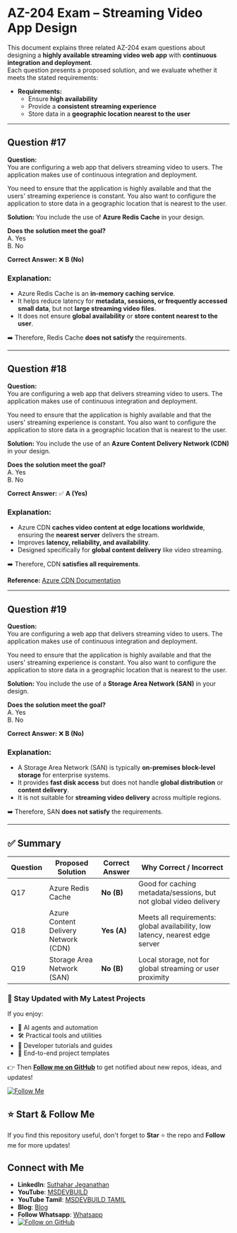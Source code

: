 # AZ-204 Exam – Streaming Video App Design 

This document explains three related AZ-204 exam questions about designing a **highly available streaming video web app** with **continuous integration and deployment**.  
Each question presents a proposed solution, and we evaluate whether it meets the stated requirements:

- **Requirements:**  
  - Ensure **high availability**  
  - Provide a **consistent streaming experience**  
  - Store data in a **geographic location nearest to the user**

---

## Question #17

**Question:**  
You are configuring a web app that delivers streaming video to users. The application makes use of continuous integration and deployment.  

You need to ensure that the application is highly available and that the users' streaming experience is constant. You also want to configure the application to store data in a geographic location that is nearest to the user.  

**Solution:** You include the use of **Azure Redis Cache** in your design.  

**Does the solution meet the goal?**  
A. Yes  
B. No  

**Correct Answer:** ❌ **B (No)**  

### Explanation:
- Azure Redis Cache is an **in-memory caching service**.  
- It helps reduce latency for **metadata, sessions, or frequently accessed small data**, but not **large streaming video files**.  
- It does not ensure **global availability** or **store content nearest to the user**.  

➡️ Therefore, Redis Cache **does not satisfy** the requirements.

---

## Question #18

**Question:**  
You are configuring a web app that delivers streaming video to users. The application makes use of continuous integration and deployment.  

You need to ensure that the application is highly available and that the users' streaming experience is constant. You also want to configure the application to store data in a geographic location that is nearest to the user.  

**Solution:** You include the use of an **Azure Content Delivery Network (CDN)** in your design.  

**Does the solution meet the goal?**  
A. Yes  
B. No  

**Correct Answer:** ✅ **A (Yes)**  

### Explanation:
- Azure CDN **caches video content at edge locations worldwide**, ensuring the **nearest server** delivers the stream.  
- Improves **latency, reliability, and availability**.  
- Designed specifically for **global content delivery** like video streaming.  

➡️ Therefore, CDN **satisfies all requirements**.  

**Reference:** [Azure CDN Documentation](https://docs.microsoft.com/en-in/azure/cdn/)

---

## Question #19

**Question:**  
You are configuring a web app that delivers streaming video to users. The application makes use of continuous integration and deployment.  

You need to ensure that the application is highly available and that the users' streaming experience is constant. You also want to configure the application to store data in a geographic location that is nearest to the user.  

**Solution:** You include the use of a **Storage Area Network (SAN)** in your design.  

**Does the solution meet the goal?**  
A. Yes  
B. No  

**Correct Answer:** ❌ **B (No)**  

### Explanation:
- A Storage Area Network (SAN) is typically **on-premises block-level storage** for enterprise systems.  
- It provides **fast disk access** but does not handle **global distribution** or **content delivery**.  
- It is not suitable for **streaming video delivery** across multiple regions.  

➡️ Therefore, SAN **does not satisfy** the requirements.

---

## ✅ Summary

| Question | Proposed Solution         | Correct Answer | Why Correct / Incorrect |
|----------|---------------------------|----------------|--------------------------|
| Q17      | Azure Redis Cache         | **No (B)**     | Good for caching metadata/sessions, but not global video delivery |
| Q18      | Azure Content Delivery Network (CDN) | **Yes (A)** | Meets all requirements: global availability, low latency, nearest edge server |
| Q19      | Storage Area Network (SAN) | **No (B)**    | Local storage, not for global streaming or user proximity |


### 🔔 Stay Updated with My Latest Projects

If you enjoy:
- 🧠 AI agents and automation
- 🛠️ Practical tools and utilities
- 📘 Developer tutorials and guides
- 🚀 End-to-end project templates

👉 Then **[Follow me on GitHub](https://github.com/jssuthahar)** to get notified about new repos, ideas, and updates!

[![Follow Me](https://img.shields.io/github/followers/jssuthahar?label=Follow&style=social)](https://github.com/jssuthahar)

## ⭐ Start & Follow Me
If you find this repository useful, don't forget to **Star** ⭐ the repo and **Follow** me for more updates!

 ## Connect with Me
- **LinkedIn**: [Suthahar Jeganathan](https://www.linkedin.com/in/jssuthahar/)
- **YouTube**: [MSDEVBUILD](https://www.youtube.com/@MSDEVBUILD)
- **YouTube Tamil**: [MSDEVBUILD TAMIL](https://www.youtube.com/@MSDEVBUILDTamil)
- **Blog**: [Blog](https://www.msdevbuild.com/)
- **Follow Whatsapp**: [Whatsapp](https://www.whatsapp.com/channel/0029Va5j2rHEFeXcTlUhQB0J)
- [![Follow on GitHub](https://img.shields.io/github/followers/jssuthahar?label=Follow&style=social)](https://github.com/jssuthahar)


